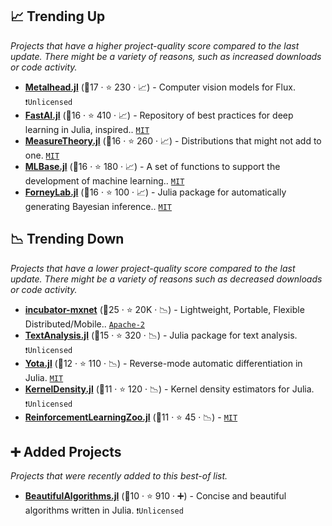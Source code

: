 ## 📈 Trending Up

_Projects that have a higher project-quality score compared to the last update. There might be a variety of reasons, such as increased downloads or code activity._

- <b><a href="https://github.com/FluxML/Metalhead.jl">Metalhead.jl</a></b> (🥇17 ·  ⭐ 230 · 📈) - Computer vision models for Flux. <code>❗Unlicensed</code>
- <b><a href="https://github.com/FluxML/FastAI.jl">FastAI.jl</a></b> (🥈16 ·  ⭐ 410 · 📈) - Repository of best practices for deep learning in Julia, inspired.. <code><a href="http://bit.ly/34MBwT8">MIT</a></code>
- <b><a href="https://github.com/cscherrer/MeasureTheory.jl">MeasureTheory.jl</a></b> (🥇16 ·  ⭐ 260 · 📈) - Distributions that might not add to one. <code><a href="http://bit.ly/34MBwT8">MIT</a></code>
- <b><a href="https://github.com/JuliaStats/MLBase.jl">MLBase.jl</a></b> (🥈16 ·  ⭐ 180 · 📈) - A set of functions to support the development of machine learning.. <code><a href="http://bit.ly/34MBwT8">MIT</a></code>
- <b><a href="https://github.com/biaslab/ForneyLab.jl">ForneyLab.jl</a></b> (🥈16 ·  ⭐ 100 · 📈) - Julia package for automatically generating Bayesian inference.. <code><a href="http://bit.ly/34MBwT8">MIT</a></code>

## 📉 Trending Down

_Projects that have a lower project-quality score compared to the last update. There might be a variety of reasons such as decreased downloads or code activity._

- <b><a href="https://github.com/apache/incubator-mxnet">incubator-mxnet</a></b> (🥇25 ·  ⭐ 20K · 📉) - Lightweight, Portable, Flexible Distributed/Mobile.. <code><a href="http://bit.ly/3nYMfla">Apache-2</a></code>
- <b><a href="https://github.com/JuliaText/TextAnalysis.jl">TextAnalysis.jl</a></b> (🥇15 ·  ⭐ 320 · 📉) - Julia package for text analysis. <code>❗Unlicensed</code>
- <b><a href="https://github.com/dfdx/Yota.jl">Yota.jl</a></b> (🥉12 ·  ⭐ 110 · 📉) - Reverse-mode automatic differentiation in Julia. <code><a href="http://bit.ly/34MBwT8">MIT</a></code>
- <b><a href="https://github.com/JuliaStats/KernelDensity.jl">KernelDensity.jl</a></b> (🥉11 ·  ⭐ 120 · 📉) - Kernel density estimators for Julia. <code>❗Unlicensed</code>
- <b><a href="https://github.com/JuliaReinforcementLearning/ReinforcementLearningZoo.jl">ReinforcementLearningZoo.jl</a></b> (🥇11 ·  ⭐ 45 · 📉) -  <code><a href="http://bit.ly/34MBwT8">MIT</a></code>

## ➕ Added Projects

_Projects that were recently added to this best-of list._

- <b><a href="https://github.com/mossr/BeautifulAlgorithms.jl">BeautifulAlgorithms.jl</a></b> (🥉10 ·  ⭐ 910 · ➕) - Concise and beautiful algorithms written in Julia. <code>❗Unlicensed</code>

